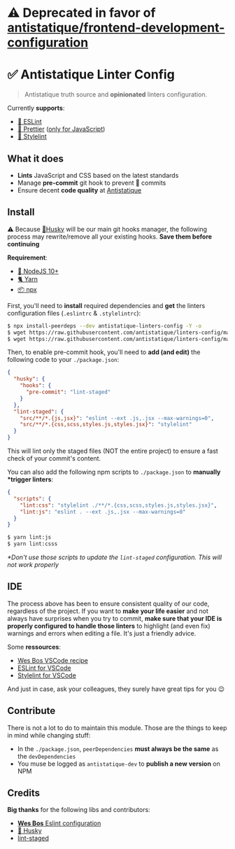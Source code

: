 # ⚠️ Deprecated in favor of [antistatique/frontend-development-configuration](https://github.com/antistatique/frontend-development-configuration)

# ✅ Antistatique Linter Config

> Antistatique truth source and **opinionated** linters configuration.

Currently **supports**:
- [🔹 ESLint](https://eslint.org/)
- [🌈 Prettier](https://eslint.org/) ([only for JavaScript](https://github.com/prettier/prettier/issues/5948))
- [👔 Stylelint](https://stylelint.io/)

## What it does
- **Lints** JavaScript and CSS based on the latest standards
- Manage **pre-commit** git hook to prevent 💩 commits
- Ensure decent **code quality** at [Antistatique](https://antistatique.net/)

## Install

⚠️ Because [🐶Husky](https://github.com/typicode/husky) will be our main git hooks manager, the following process may rewrite/remove all your existing hooks. **Save them before continuing**

**Requirement**:
- [📗 NodeJS 10+](https://nodejs.org/en/)
- [🐈 Yarn](https://yarnpkg.com/lang/en/)
- [📦 npx](https://github.com/npm/npx)

First, you'll need to **install** required dependencies and **get** the linters configuration files (`.eslintrc` & `.stylelintrc`):


```bash
$ npx install-peerdeps --dev antistatique-linters-config -Y -o
$ wget https://raw.githubusercontent.com/antistatique/linters-config/master/.eslintrc
$ wget https://raw.githubusercontent.com/antistatique/linters-config/master/.stylelintrc
```

Then, to enable pre-commit hook, you'll need to **add (and edit)** the following code to your `./package.json`:

```json
{
  "husky": {
    "hooks": {
      "pre-commit": "lint-staged"
    }
  },
  "lint-staged": {
    "src/**/*.{js,jsx}": "eslint --ext .js,.jsx --max-warnings=0",
    "src/**/*.{css,scss,styles.js,styles.jsx}": "stylelint"
  }
}
```

This will lint only the staged files (NOT the entire project) to ensure a fast check of your commit's content.

You can also add the following npm scripts to `./package.json` to **manually \*trigger linters**:

```json
{
  "scripts": {
    "lint:css": "stylelint ./**/*.{css,scss,styles.js,styles.jsx}",
    "lint:js": "eslint . --ext .js,.jsx --max-warnings=0"
  }
}
```

```bash
$ yarn lint:js
$ yarn lint:csss
```

*\*Don't use those scripts to update the `lint-staged` configuration. This will not work properly*

## IDE

The process above has been to ensure consistent quality of our code, regardless of the project. If you want to **make your life easier** and not always have surprises when you try to commit, **make sure that your IDE is properly configured to handle those linters** to highlight (and even fix) warnings and errors when editing a file. It's just a friendly advice.

Some **ressources**:
- [Wes Bos VSCode recipe](https://github.com/wesbos/eslint-config-wesbos#with-vs-code)
- [ESLint for VSCode](https://marketplace.visualstudio.com/items?itemName=dbaeumer.vscode-eslint)
- [Stylelint for VSCode](https://marketplace.visualstudio.com/items?itemName=shinnn.stylelint)

And just in case, ask your colleagues, they surely have great tips for you 😉

## Contribute

There is not a lot to do to maintain this module. Those are the things to keep in mind while changing stuff:
- In the `./package.json`, `peerDependencies` **must always be the same** as the `devDependencies`
- You muse be logged as `antistatique-dev` to **publish a new version** on NPM

## Credits

**Big thanks** for the following libs and contributors:
- [**Wes Bos** Eslint configuration](https://github.com/wesbos/eslint-config-wesbos)
- [🐶 Husky](https://github.com/typicode/husky)
- [lint-staged](https://github.com/okonet/lint-staged)

